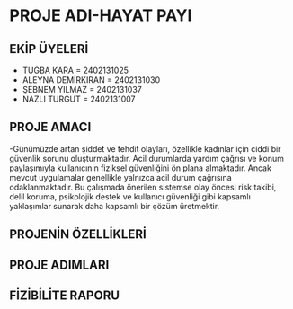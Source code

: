 # PROJE ADI-HAYAT PAYI
## EKİP ÜYELERİ
- TUĞBA KARA = 2402131025
- ALEYNA DEMİRKIRAN = 2402131030
- ŞEBNEM YILMAZ = 2402131037
- NAZLI TURGUT =  2402131007
## PROJE AMACI
-Günümüzde artan şiddet ve tehdit olayları, özellikle kadınlar için ciddi bir güvenlik sorunu oluşturmaktadır.
Acil durumlarda yardım çağrısı ve konum paylaşımıyla kullanıcının fiziksel güvenliğini ön plana almaktadır.
Ancak mevcut uygulamalar genellikle yalnızca acil durum çağrısına odaklanmaktadır. 
Bu çalışmada önerilen sistemse olay öncesi risk takibi, delil koruma, psikolojik destek ve kullanıcı güvenliği gibi kapsamlı yaklaşımlar sunarak daha kapsamlı bir çözüm üretmektir.

## PROJENİN ÖZELLİKLERİ

## PROJE ADIMLARI 
 
## FİZİBİLİTE RAPORU 
  
